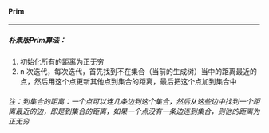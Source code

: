 #### Prim

---------------

##### 朴素版Prim算法：

1. 初始化所有的距离为正无穷
2. n 次迭代，每次迭代，首先找到不在集合（当前的生成树）当中的距离最近的点，然后用这个点更新其他点到集合的距离，最后把这个点加到集合中

###### 注：到集合的距离：一个点可以连几条边到这个集合，然后从这些边中找到一个距离最近的边，即是到集合的距离，如果一个点没有一条边连到集合，则他的距离为正无穷

